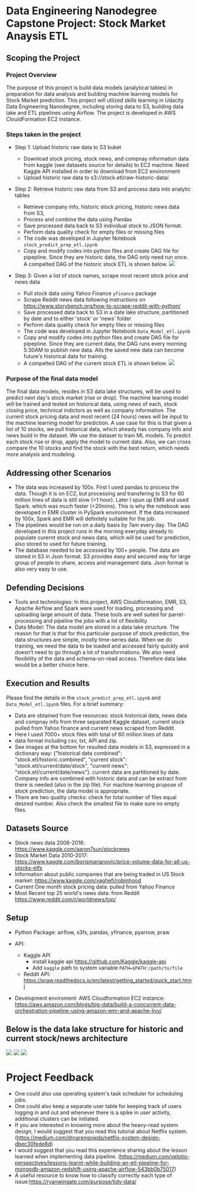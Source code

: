 # Data Engineering Nanodegree Capstone Project: Stock Market Anaysis ETL
## Scoping the Project
### Project Overview
The purpose of this project is build data models (analytical tables) in preparation for data analysis and building machine learning models for Stock Market prediction. This project will utlized skills learning in Udacity Data Engineering Nanodegree, including storing data to S3, building data lake and ETL pipelines using Airflow. The project is developed in AWS ClouldFormation EC2 instance. 

### Steps taken in the project
* Step 1: Upload historic raw data to S3 buket
    * Download stock pricing, stock news, and compnay information data from kaggle (see datasets source for details) to EC2 machine. Need Kaggle API installed in order to download from EC2 environment
   * Upload historic raw data to s3://stock.etl/raw-historic-data/.

* Step 2: Retrieve historic raw data from S3 and process data into analytic tables 
     * Retrieve company info, historic stock pricing, historic news data from S3, 
     * Process and combine the data using Pandas
     * Save processed data back to S3 individual stock to JSON format. 
     * Perform data quality check for empty files or missing files
     * The code was developed in Jupyter Notebook `stock_predict_prep_etl.ipynb`
     * Copy and modify codes into python files and create DAG file for pipepline. Since they are historic data, the DAG only need run once. A compelted DAG of the historic stock ETL is shown below. 
     ![](img/stock_historic_etl_dag.PNG)
 
 * Step 3: Given a list of stock names, scrape most recent stock price and news data
    * Pull stock data using Yahoo Finance `yfinance` package
    * Scrape Reddit news data following instructions on https://www.storybench.org/how-to-scrape-reddit-with-python/
    * Save processed data back to S3 in a date lake structure, partitioned by date and to either 'stock' or 'news' folder
    * Perform data quality check for empty files or missing files 
    * The code was developed in Jupyter Notebook `Data_Model_etl.ipynb`
    * Copy and modify codes into python files and create DAG file for pipepline. Since they are current data, the DAG runs every morning 5:30AM to publish new data. Alls the saved new data can become future's historical data for training.
    * A compelted DAG of the current stock ETL is shown below. 
     ![](img/stock_current_etl_dag.PNG)

### Purpose of the final data model
The final data models, resides in S3 data lake structures, will be used to predict next day's stock market (rise or drop). The machine learning model will be trained and tested on historical data, using news of each, stock closing price, technical indictors as well as company information. The current stock pricing data and most recent (24 hours) news will be input to the machine learning model for prediction. A use case for this is that given a list of 10 stocks, we pull historical data, which already has company info and news build in the dataset. We use the dataset to train ML models. To predict each stock rise or drop, apply the model to current data. Also, we can cross compare the 10 stocks and find the stock with the best return, which needs more analysis and modeling.   


## Addressing other Scenarios
* The data was increased by 100x. First I used pandas to process the data. Though it is on EC2, but processing and transfering to S3 for 
60 million lines of data is still slow (>1 hour). Later I spun up EMR and used Spark. which was much faster (<20mins). This is why the notebook was developed in EMR cluster in PySpark environment. If the data increased by 100x, Spark and EMR will definitely suitable for the job.
* The pipelines would be run on a daily basis by 7am every day. The DAG developed in this project runs in the morning everyday already to populate curernt stock and news data, which will be used for prediction, also stored to used for future training.
* The database needed to be accessed by 100+ people. The data are stored in S3 in Json format. S3 provides easy and secured way for large group of people to share, access and management data. Json format is also very easy to use. 

## Defending Decisions
* Tools and technologies: In this project, AWS Clouldformation, EMR, S3, Apache Airflow and Spark were used for loading, processing and uploading large amount of data. These tools are well suited for parrel-processing and pipeline the jobs with a lot of flexibility. 
* Data Model: The data model are stored in a data lake structure. The reason for that is that for this particular purpose of stock prediction, the data structures are simple, mostly time-series data. When we do training, we need the data to be loaded and accessed fairly quickly and doesn't need to go through a lot of transformations. We also need flexibility of the data and schema-on-read access. Therefore data lake would be a better choice here. 

## Execution and Results
Please find the details in the `stock_predict_prep_etl.ipynb` and `Data_Model_etl.ipynb` files. For a brief summary:
- Data are obtained from five resources: stock historical data, news data and compnay info from three separated Kaggle dataset, current stock pulled from Yahoo finance and current news scraped from Reddit. 
- Here I used 7000+ stock files with total of 60 million lines of data
- data format including csv, txt, API and zip. 
- See images at the bottom for resulted data models in S3, expressed in a dictionary way: {"historical data combined": "stock.etl/historic.combined", "current stock": "stock.etl/current/date/stock",  "current news": "stock.etl/current/date/news"}. current data are partitioned by date. Company info are combined with historic data and can be extract from there is needed (also in the zip file). For machine learning prupose of stock prediction, the data model is appropriate.
- There are two quality checks: check for total number of files equal desired number. Also check the smallest file to make sure no empty files.

## Datasets Source
- Stock news data 2008-2016: https://www.kaggle.com/aaron7sun/stocknews
- Stock Market Data 2010-2017: https://www.kaggle.com/borismarjanovic/price-volume-data-for-all-us-stocks-etfs
- Information about public companies that are being traded in US Stock market: https://www.kaggle.com/vaghefi/robinhood
- Current One month stock pricing data: pulled from Yahoo Finance
- Most Recent top 25 world's news data: from Reddit https://www.reddit.com/r/worldnews/top/

## Setup
- Python Package: airflow, s3fs, pandas, yfinance, pyarrow, praw
- API: 
   * Kaggle API 
      - install kaggle api https://github.com/Kaggle/kaggle-api
      - Add `kaggle` path to system variable `PATH=$PATH:/path/to/file`
   * Reddit API: https://praw.readthedocs.io/en/latest/getting_started/quick_start.html

 - Development enviroment: AWS Cloudformation EC2 instance: https://aws.amazon.com/blogs/big-data/build-a-concurrent-data-orchestration-pipeline-using-amazon-emr-and-apache-livy/
   
## Below is the data lake structure for historic and current stock/news architecture
![](img/historic_combined.PNG) 
![](img/current_stock.PNG) 
![](img/current_news.PNG) 

# Project Feedback
- One could also use operating system's task scheduler for scheduling jobs.
- One could also keep a separate user table for keeping track of users logging in and out and whenever there is a spike in user activity, additional clusters can be initiated.
- If you are interested in knowing more about the heavy-read system design, I would suggest that you read this tutorial about Netflix system.(https://medium.com/@narengowda/netflix-system-design-dbec30fede8d)
- I would suggest that you read this experience sharing about the lesson learned when implementing data pipeline. (https://medium.com/velotio-perspectives/lessons-learnt-while-building-an-etl-pipeline-for-mongodb-amazon-redshift-using-apache-airflow-543bb0b75017)
- A useful resource to know how to classify correctly each type of issue:https://ryanwingate.com/purpose/tidy-data/
